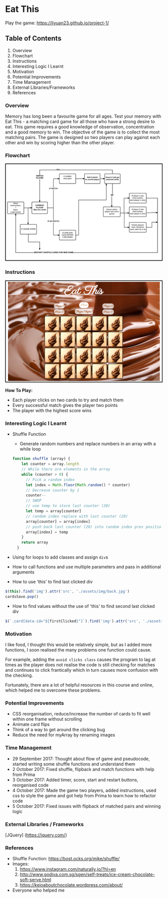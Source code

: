 # **Eat This**
Play the game: https://liyuan23.github.io/project-1/

## **Table of Contents**
1. Overview
2. Flowchart
3. Instructions
4. Interesting Logic I Learnt
5. Motivation
6. Potential Improvements
7. Time Management
8. External Libraries/Frameworks
9. References

### **Overview**
Memory has long been a favourite game for all ages. Test your memory with Eat This - a matching card game for all those who have a strong desire to eat. This game requires a good knowledge of observation, concentration and a good memory to win. The objective of the game is to collect the most matching pairs. The game is designed so two players can play against each other and win by scoring higher than the other player.

### **Flowchart**
<img src="/assets/img/gameflowchart.png" border = 2px solid black>

### **Instructions**
<img src="/assets/img/gamescreenshot.png" border = 2px solid black>

**How To Play:**
+ Each player clicks on two cards to try and match them
+ Every successful match gives the player two points
+ The player with the highest score wins

### **Interesting Logic I Learnt**
+ Shuffle Function
  + Generate random numbers and replace numbers in an array with a while loop
  ``` javascript
  function shuffle (array) {
      let counter = array.length
      // While there are elements in the array
      while (counter > 0) {
        // Pick a random index
        let index = Math.floor(Math.random() * counter)
        // Decrease counter by 1
        counter--
        // SWOP
        // use temp to store last counter (20)
        let temp = array[counter]
        // random index replace with last counter (20)
        array[counter] = array[index]
        // push back last counter (20) into random index prev position
        array[index] = temp
      }
      return array
    }
    ```

+ Using for loops to add classes and assign `div`s

+ How to call functions and use multiple parameters and pass in additional arguments


+ How to use 'this' to find last clicked div
``` javascript
$(this).find('img').attr('src', './assets/img/back.jpg')
cardsSave.pop()
```


+ How to find values without the use of 'this' to find second last clicked div
``` javascript
$(`.card[data-id="${firstClicked}"]`).find('img').attr('src', './assets/img/back.jpg')
```

### **Motivation**
I like food, I thought this would be relatively simple, but as I added more functions, I soon realised the many problems one function could cause.

For example, adding the ```avoid clicks class``` causes the program to lag at times as the player does not realise the code is still checking for matches and continues to click frantically which in turn causes more confusion with the checking.

Fortunately, there are a lot of helpful resources in this course and online, which helped me to overcome these problems.

### **Potential Improvements**
+ CSS reorganisation, reduce/increase the number of cards to fit well within one frame without scrolling
+ Animate card flips
+ Think of a way to get around the clicking bug
+ Reduce the need for myArray by renaming images

### **Time Management**
+ 29 September 2017: Thought about flow of game and pseudocode, started writing some shuffle functions and understand them
+ 2 October 2017: Fixed shuffle, flipback and match functions with help from Prima
+ 3 October 2017: Added timer, score, start and restart buttons, reorganised code
+ 4 October 2017: Made the game two players, added instructions, used css to style the game and got help from Prima to learn how to refactor code
+ 5 October 2017: Fixed issues with flipback of matched pairs and winning logic

### **External Libraries / Frameworks**

[JQuery] (https://jquery.com/)

### **References**
+ Shuffle Function: https://bost.ocks.org/mike/shuffle/
+ Images:
  1. https://www.instagram.com/naturally.jo/?hl=en
  2. http://www.godiva.com.sg/sgen/self-treats/ice-cream-chocolate-soft-serve.html
  3. https://keioaboutchocolate.wordpress.com/about/
+ Everyone who helped me
